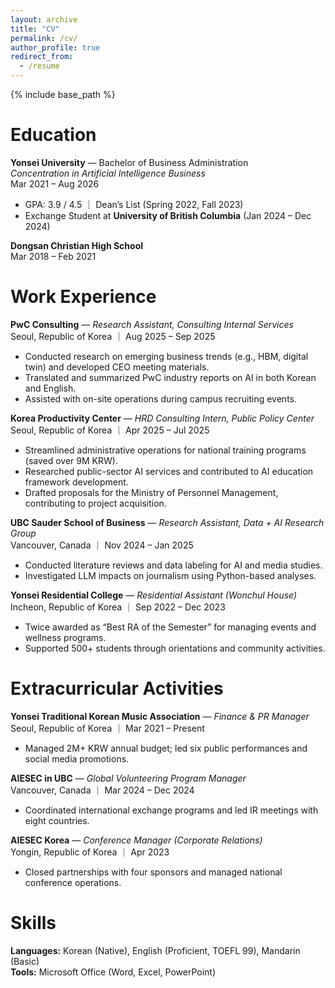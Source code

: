 ```yaml
---
layout: archive
title: "CV"
permalink: /cv/
author_profile: true
redirect_from:
  - /resume
---
```


{% include base_path %}

Education
======
**Yonsei University** — Bachelor of Business Administration  
*Concentration in Artificial Intelligence Business*  
Mar 2021 – Aug 2026  
- GPA: 3.9 / 4.5 ｜ Dean’s List (Spring 2022, Fall 2023)  
- Exchange Student at **University of British Columbia** (Jan 2024 – Dec 2024)

**Dongsan Christian High School**  
Mar 2018 – Feb 2021

Work Experience
======
**PwC Consulting** — *Research Assistant, Consulting Internal Services*  
Seoul, Republic of Korea ｜ Aug 2025 – Sep 2025  
- Conducted research on emerging business trends (e.g., HBM, digital twin) and developed CEO meeting materials.  
- Translated and summarized PwC industry reports on AI in both Korean and English.  
- Assisted with on-site operations during campus recruiting events.

**Korea Productivity Center** — *HRD Consulting Intern, Public Policy Center*  
Seoul, Republic of Korea ｜ Apr 2025 – Jul 2025  
- Streamlined administrative operations for national training programs (saved over 9M KRW).  
- Researched public-sector AI services and contributed to AI education framework development.  
- Drafted proposals for the Ministry of Personnel Management, contributing to project acquisition.

**UBC Sauder School of Business** — *Research Assistant, Data + AI Research Group*  
Vancouver, Canada ｜ Nov 2024 – Jan 2025  
- Conducted literature reviews and data labeling for AI and media studies.  
- Investigated LLM impacts on journalism using Python-based analyses.

**Yonsei Residential College** — *Residential Assistant (Wonchul House)*  
Incheon, Republic of Korea ｜ Sep 2022 – Dec 2023  
- Twice awarded as “Best RA of the Semester” for managing events and wellness programs.  
- Supported 500+ students through orientations and community activities.
  
Extracurricular Activities
======
**Yonsei Traditional Korean Music Association** — *Finance & PR Manager*  
Seoul, Republic of Korea ｜ Mar 2021 – Present  
- Managed 2M+ KRW annual budget; led six public performances and social media promotions.

**AIESEC in UBC** — *Global Volunteering Program Manager*  
Vancouver, Canada ｜ Mar 2024 – Dec 2024  
- Coordinated international exchange programs and led IR meetings with eight countries.

**AIESEC Korea** — *Conference Manager (Corporate Relations)*  
Yongin, Republic of Korea ｜ Apr 2023  
- Closed partnerships with four sponsors and managed national conference operations.
  
Skills
======
**Languages:** Korean (Native), English (Proficient, TOEFL 99), Mandarin (Basic)  
**Tools:** Microsoft Office (Word, Excel, PowerPoint)
